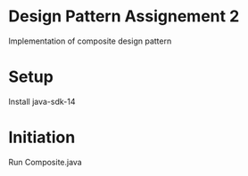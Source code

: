 # Design Pattern Assignement 2
Implementation of composite design pattern

# Setup 
Install java-sdk-14

# Initiation
Run Composite.java